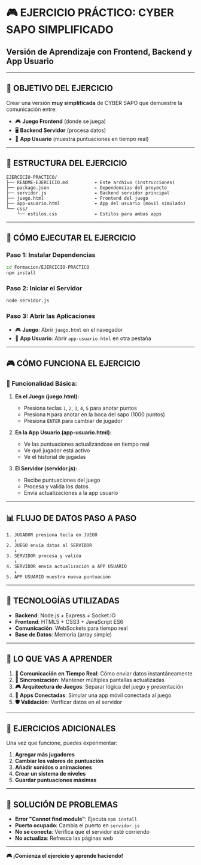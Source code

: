 # 🎮 EJERCICIO PRÁCTICO: CYBER SAPO SIMPLIFICADO
## Versión de Aprendizaje con Frontend, Backend y App Usuario

---

## 🎯 **OBJETIVO DEL EJERCICIO**

Crear una versión **muy simplificada** de CYBER SAPO que demuestre la comunicación entre:
- 🎮 **Juego Frontend** (donde se juega)
- 🖥️ **Backend Servidor** (procesa datos)
- 📱 **App Usuario** (muestra puntuaciones en tiempo real)

---

## 📁 **ESTRUCTURA DEL EJERCICIO**

```
EJERCICIO-PRACTICO/
├── README-EJERCICIO.md          ← Este archivo (instrucciones)
├── package.json                 ← Dependencias del proyecto
├── servidor.js                  ← Backend servidor principal
├── juego.html                   ← Frontend del juego
├── app-usuario.html             ← App del usuario (móvil simulado)
└── css/
    └── estilos.css              ← Estilos para ambas apps
```

---

## 🚀 **CÓMO EJECUTAR EL EJERCICIO**

### **Paso 1: Instalar Dependencias**
```bash
cd Formacion/EJERCICIO-PRACTICO
npm install
```

### **Paso 2: Iniciar el Servidor**
```bash
node servidor.js
```

### **Paso 3: Abrir las Aplicaciones**
- 🎮 **Juego**: Abrir `juego.html` en el navegador
- 📱 **App Usuario**: Abrir `app-usuario.html` en otra pestaña

---

## 🎮 **CÓMO FUNCIONA EL EJERCICIO**

### **🎯 Funcionalidad Básica:**

1. **En el Juego (juego.html):**
   - Presiona teclas `1`, `2`, `3`, `4`, `5` para anotar puntos
   - Presiona `M` para anotar en la boca del sapo (1000 puntos)
   - Presiona `ENTER` para cambiar de jugador

2. **En la App Usuario (app-usuario.html):**
   - Ve las puntuaciones actualizándose en tiempo real
   - Ve qué jugador está activo
   - Ve el historial de jugadas

3. **El Servidor (servidor.js):**
   - Recibe puntuaciones del juego
   - Procesa y valida los datos
   - Envía actualizaciones a la app usuario

---

## 📊 **FLUJO DE DATOS PASO A PASO**

```
1. JUGADOR presiona tecla en JUEGO
   ↓
2. JUEGO envía datos al SERVIDOR
   ↓
3. SERVIDOR procesa y valida
   ↓
4. SERVIDOR envía actualización a APP USUARIO
   ↓
5. APP USUARIO muestra nueva puntuación
```

---

## 🔧 **TECNOLOGÍAS UTILIZADAS**

- **Backend**: Node.js + Express + Socket.IO
- **Frontend**: HTML5 + CSS3 + JavaScript ES6
- **Comunicación**: WebSockets para tiempo real
- **Base de Datos**: Memoria (array simple)

---

## 📝 **LO QUE VAS A APRENDER**

1. **📡 Comunicación en Tiempo Real**: Cómo enviar datos instantáneamente
2. **🔄 Sincronización**: Mantener múltiples pantallas actualizadas
3. **🎮 Arquitectura de Juegos**: Separar lógica del juego y presentación
4. **📱 Apps Conectadas**: Simular una app móvil conectada al juego
5. **🛡️ Validación**: Verificar datos en el servidor

---

## 🎯 **EJERCICIOS ADICIONALES**

Una vez que funcione, puedes experimentar:

1. **Agregar más jugadores**
2. **Cambiar los valores de puntuación**
3. **Añadir sonidos o animaciones**
4. **Crear un sistema de niveles**
5. **Guardar puntuaciones máximas**

---

## 🚨 **SOLUCIÓN DE PROBLEMAS**

- **Error "Cannot find module"**: Ejecuta `npm install`
- **Puerto ocupado**: Cambia el puerto en `servidor.js`
- **No se conecta**: Verifica que el servidor esté corriendo
- **No actualiza**: Refresca las páginas web

---

**🎮 ¡Comienza el ejercicio y aprende haciendo!**
